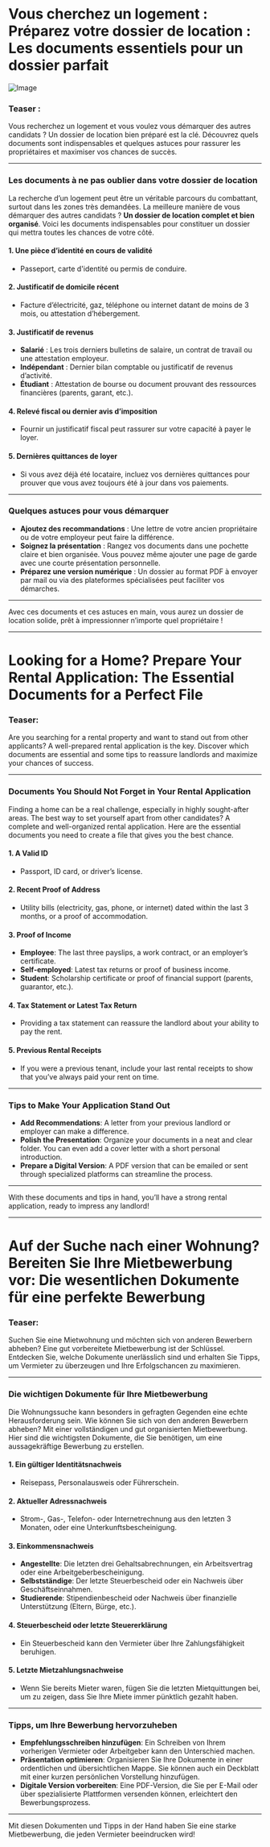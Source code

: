 # Vous cherchez un logement : Préparez votre dossier de location : Les documents essentiels pour un dossier parfait

![Image](Dossier%20parfait%20location%20final_html_30902fc8.jpg)

### Teaser :
Vous recherchez un logement et vous voulez vous démarquer des autres candidats ? Un dossier de location bien préparé est la clé. Découvrez quels documents sont indispensables et quelques astuces pour rassurer les propriétaires et maximiser vos chances de succès.

---

### Les documents à ne pas oublier dans votre dossier de location

La recherche d’un logement peut être un véritable parcours du combattant, surtout dans les zones très demandées. La meilleure manière de vous démarquer des autres candidats ? **Un dossier de location complet et bien organisé**. Voici les documents indispensables pour constituer un dossier qui mettra toutes les chances de votre côté.

#### 1. Une pièce d’identité en cours de validité
- Passeport, carte d'identité ou permis de conduire.

#### 2. Justificatif de domicile récent
- Facture d’électricité, gaz, téléphone ou internet datant de moins de 3 mois, ou attestation d’hébergement.

#### 3. Justificatif de revenus
- **Salarié** : Les trois derniers bulletins de salaire, un contrat de travail ou une attestation employeur.
- **Indépendant** : Dernier bilan comptable ou justificatif de revenus d’activité.
- **Étudiant** : Attestation de bourse ou document prouvant des ressources financières (parents, garant, etc.).

#### 4. Relevé fiscal ou dernier avis d’imposition
- Fournir un justificatif fiscal peut rassurer sur votre capacité à payer le loyer.

#### 5. Dernières quittances de loyer
- Si vous avez déjà été locataire, incluez vos dernières quittances pour prouver que vous avez toujours été à jour dans vos paiements.

---

### Quelques astuces pour vous démarquer

- **Ajoutez des recommandations** : Une lettre de votre ancien propriétaire ou de votre employeur peut faire la différence.
- **Soignez la présentation** : Rangez vos documents dans une pochette claire et bien organisée. Vous pouvez même ajouter une page de garde avec une courte présentation personnelle.
- **Préparez une version numérique** : Un dossier au format PDF à envoyer par mail ou via des plateformes spécialisées peut faciliter vos démarches.

---

Avec ces documents et ces astuces en main, vous aurez un dossier de location solide, prêt à impressionner n’importe quel propriétaire !



---



# Looking for a Home? Prepare Your Rental Application: The Essential Documents for a Perfect File

### Teaser:
Are you searching for a rental property and want to stand out from other applicants? A well-prepared rental application is the key. Discover which documents are essential and some tips to reassure landlords and maximize your chances of success.

---

### Documents You Should Not Forget in Your Rental Application

Finding a home can be a real challenge, especially in highly sought-after areas. The best way to set yourself apart from other candidates? A complete and well-organized rental application. Here are the essential documents you need to create a file that gives you the best chance.

#### 1. A Valid ID
- Passport, ID card, or driver’s license.

#### 2. Recent Proof of Address
- Utility bills (electricity, gas, phone, or internet) dated within the last 3 months, or a proof of accommodation.

#### 3. Proof of Income
- **Employee**: The last three payslips, a work contract, or an employer’s certificate.
- **Self-employed**: Latest tax returns or proof of business income.
- **Student**: Scholarship certificate or proof of financial support (parents, guarantor, etc.).

#### 4. Tax Statement or Latest Tax Return
- Providing a tax statement can reassure the landlord about your ability to pay the rent.

#### 5. Previous Rental Receipts
- If you were a previous tenant, include your last rental receipts to show that you’ve always paid your rent on time.

---

### Tips to Make Your Application Stand Out

- **Add Recommendations**: A letter from your previous landlord or employer can make a difference.
- **Polish the Presentation**: Organize your documents in a neat and clear folder. You can even add a cover letter with a short personal introduction.
- **Prepare a Digital Version**: A PDF version that can be emailed or sent through specialized platforms can streamline the process.

---

With these documents and tips in hand, you’ll have a strong rental application, ready to impress any landlord!



---



# Auf der Suche nach einer Wohnung? Bereiten Sie Ihre Mietbewerbung vor: Die wesentlichen Dokumente für eine perfekte Bewerbung

### Teaser:
Suchen Sie eine Mietwohnung und möchten sich von anderen Bewerbern abheben? Eine gut vorbereitete Mietbewerbung ist der Schlüssel. Entdecken Sie, welche Dokumente unerlässlich sind und erhalten Sie Tipps, um Vermieter zu überzeugen und Ihre Erfolgschancen zu maximieren.

---

### Die wichtigen Dokumente für Ihre Mietbewerbung

Die Wohnungssuche kann besonders in gefragten Gegenden eine echte Herausforderung sein. Wie können Sie sich von den anderen Bewerbern abheben? Mit einer vollständigen und gut organisierten Mietbewerbung. Hier sind die wichtigsten Dokumente, die Sie benötigen, um eine aussagekräftige Bewerbung zu erstellen.

#### 1. Ein gültiger Identitätsnachweis
- Reisepass, Personalausweis oder Führerschein.

#### 2. Aktueller Adressnachweis
- Strom-, Gas-, Telefon- oder Internetrechnung aus den letzten 3 Monaten, oder eine Unterkunftsbescheinigung.

#### 3. Einkommensnachweis
- **Angestellte**: Die letzten drei Gehaltsabrechnungen, ein Arbeitsvertrag oder eine Arbeitgeberbescheinigung.
- **Selbstständige**: Der letzte Steuerbescheid oder ein Nachweis über Geschäftseinnahmen.
- **Studierende**: Stipendienbescheid oder Nachweis über finanzielle Unterstützung (Eltern, Bürge, etc.).

#### 4. Steuerbescheid oder letzte Steuererklärung
- Ein Steuerbescheid kann den Vermieter über Ihre Zahlungsfähigkeit beruhigen.

#### 5. Letzte Mietzahlungsnachweise
- Wenn Sie bereits Mieter waren, fügen Sie die letzten Mietquittungen bei, um zu zeigen, dass Sie Ihre Miete immer pünktlich gezahlt haben.

---

### Tipps, um Ihre Bewerbung hervorzuheben

- **Empfehlungsschreiben hinzufügen**: Ein Schreiben von Ihrem vorherigen Vermieter oder Arbeitgeber kann den Unterschied machen.
- **Präsentation optimieren**: Organisieren Sie Ihre Dokumente in einer ordentlichen und übersichtlichen Mappe. Sie können auch ein Deckblatt mit einer kurzen persönlichen Vorstellung hinzufügen.
- **Digitale Version vorbereiten**: Eine PDF-Version, die Sie per E-Mail oder über spezialisierte Plattformen versenden können, erleichtert den Bewerbungsprozess.

---

Mit diesen Dokumenten und Tipps in der Hand haben Sie eine starke Mietbewerbung, die jeden Vermieter beeindrucken wird!

